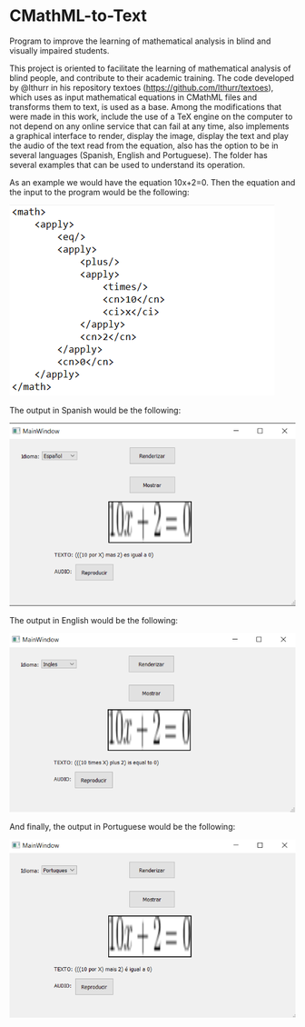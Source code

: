 # CMathML-to-Text
Program to improve the learning of mathematical analysis in blind and visually impaired students.

This project is oriented to facilitate the learning of mathematical analysis of blind people, and contribute to their academic training. The code developed by @lthurr in his repository textoes (https://github.com/lthurr/textoes), which uses as input mathematical equations in CMathML files and transforms them to text, is used as a base. Among the modifications that were made in this work, include the use of a TeX engine on the computer to not depend on any online service that can fail at any time, also implements a graphical interface to render, display the image, display the text and play the audio of the text read from the equation, also has the option to be in several languages (Spanish, English and Portuguese). The folder has several examples that can be used to understand its operation.

As an example we would have the equation 10x+2=0. Then the equation and the input to the program would be the following:

![Screenshot](Entrada.png)

The output in Spanish would be the following:

![Screenshot](Español.png)


The output in English would be the following:

![Screenshot](Ingles.png)

And finally, the output in Portuguese would be the following:

![Screenshot](Portuges.png)





